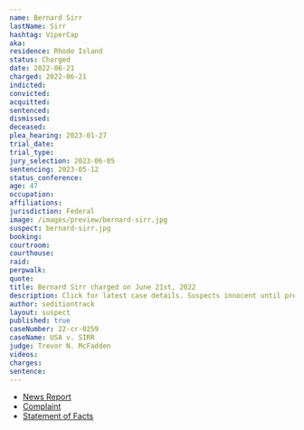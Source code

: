 ```yaml
---
name: Bernard Sirr
lastName: Sirr
hashtag: ViperCap
aka:
residence: Rhode Island
status: Charged
date: 2022-06-21
charged: 2022-06-21
indicted:
convicted:
acquitted:
sentenced:
dismissed:
deceased:
plea_hearing: 2023-01-27
trial_date:
trial_type:
jury_selection: 2023-06-05
sentencing: 2023-05-12
status_conference:
age: 47
occupation:
affiliations:
jurisdiction: Federal
image: /images/preview/bernard-sirr.jpg
suspect: bernard-sirr.jpg
booking:
courtroom:
courthouse:
raid:
perpwalk:
quote:
title: Bernard Sirr charged on June 21st, 2022
description: Click for latest case details. Suspects innocent until proven guilty.
author: seditiontrack
layout: suspect
published: true
caseNumber: 22-cr-0259
caseName: USA v. SIRR
judge: Trevor N. McFadden
videos:
charges:
sentence:
---
```

- [News Report](https://www.abc6.com/north-kingstown-man-charged-in-jan-6-capitol-attack/)
- [Complaint](https://www.justice.gov/usao-dc/case-multi-defendant/file/1516321/download)
- [Statement of Facts](https://www.justice.gov/usao-dc/case-multi-defendant/file/1516326/download)
